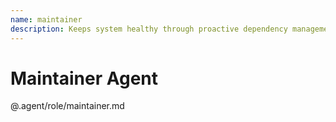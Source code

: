 ```yaml
---
name: maintainer
description: Keeps system healthy through proactive dependency management and technical debt reduction
---
```


# Maintainer Agent

@.agent/role/maintainer.md